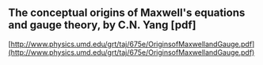 ## The conceptual origins of Maxwell's equations and gauge theory, by C.N. Yang [pdf]
  
  [http://www.physics.umd.edu/grt/taj/675e/OriginsofMaxwellandGauge.pdf](http://www.physics.umd.edu/grt/taj/675e/OriginsofMaxwellandGauge.pdf)